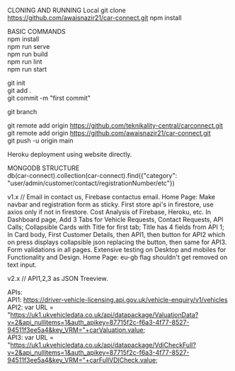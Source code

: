 CLONING AND RUNNING Local
git clone https://github.com/awaisnazir21/car-connect.git
npm install

BASIC COMMANDS  
npm install  
npm run serve  
npm run build  
npm run lint  
npm run start  

git init    
git add .  
git commit -m "first commit"   
<!-- git checkout -b 1.10   -->
git branch   
<!-- git branch -M main     -->
<!-- git remote remove origin   -->
git remote add origin https://github.com/teknikality-central/carconnect.git   
git remote add origin https://github.com/awaisnazir21/car-connect.git  
git push -u origin main  
<!-- git push -u origin main:main   -->

<!-- git checkout main   -->
<!-- git branch   -->
<!-- git reset --hard 1.14   -->
<!-- git push --force origin main   -->

Heroku deployment using website directly.  

MONGODB STRUCTURE  
db(car-connect).collection(car-connect).find({"category": "user/admin/customer/contact/registrationNumber/etc"})  

v1.x // Email in contact us, Firebase contactus email. Home Page: Make navbar and registration form as sticky. First store api's in firestore, use axios only if not in firestore. Cost Analysis of Firebase, Heroku, etc. In Dashboard page, Add 3 Tabs for Vehicle Requests, Contact Requests, API Calls; Collapsible Cards with Title for first tab; Title has 4 fields from API 1; In Card body, First Customer Details, then API1, then button for API2 which on press displays collapsible json replacing the button, then same for API3. Form validations in all pages. Extensive testing on Desktop and mobiles for Functionality and Design. Home Page: eu-gb flag shouldn't get removed on text input. 

v2.x // API1,2,3 as JSON Treeview.

APIs:  
API1: https://driver-vehicle-licensing.api.gov.uk/vehicle-enquiry/v1/vehicles  
API2: var URL = "https://uk1.ukvehicledata.co.uk/api/datapackage/ValuationData?v=2&api_nullitems=1&auth_apikey=87715f2c-f6a3-4f77-8527-94511f3ee5a4&key_VRM="+carValuation.value;  
API3: var URL = "https://uk1.ukvehicledata.co.uk/api/datapackage/VdiCheckFull?v=2&api_nullitems=1&auth_apikey=87715f2c-f6a3-4f77-8527-94511f3ee5a4&key_VRM="+carFullVDICheck.value;  